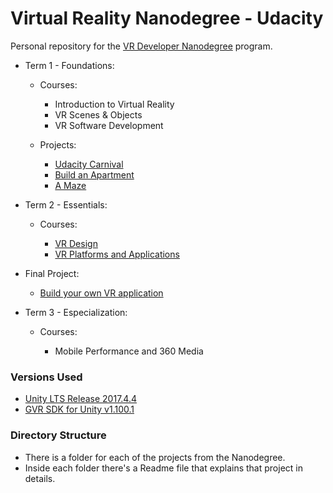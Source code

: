 # Virtual Reality Nanodegree - Udacity

Personal repository for the [VR Developer Nanodegree](http://udacity.com/vr) program.

- Term 1 - Foundations:

    - Courses: 
        * Introduction to Virtual Reality
        * VR Scenes & Objects
        * VR Software Development
    
    - Projects: 
        * [Udacity Carnival](https://github.com/devwlad/VRD_Udacity/tree/master/vrnd-udacity-carnival)
        * [Build an Apartment](https://github.com/devwlad/VRD_Udacity/tree/master/vrnd-udacity-build-an-apartment-wladimir-araujo)
        * [A Maze]()

- Term 2 - Essentials:

    - Courses:

        * [VR Design]()
        * [VR Platforms and Applications]()

- Final Project:

    * [Build your own VR application]()

- Term 3 - Especialization:

    - Courses:

        * Mobile Performance and 360 Media


### Versions Used
- [Unity LTS Release 2017.4.4](https://unity3d.com/unity/qa/lts-releases?version=2017.4)
- [GVR SDK for Unity v1.100.1](https://github.com/googlevr/gvr-unity-sdk/releases/tag/v1.100.1)


### Directory Structure
- There is a folder for each of the projects from the Nanodegree.
- Inside each folder there's a Readme file that explains that project in details.



